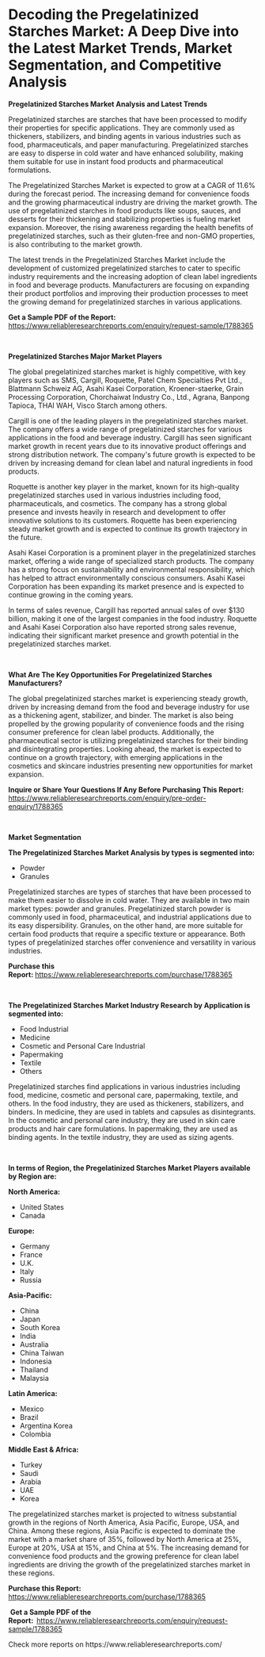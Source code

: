 <p><h1>Decoding the Pregelatinized Starches Market: A Deep Dive into the Latest Market Trends, Market Segmentation, and Competitive Analysis</h1></p><p><strong>Pregelatinized Starches Market Analysis and Latest Trends</strong></p>
<p><p>Pregelatinized starches are starches that have been processed to modify their properties for specific applications. They are commonly used as thickeners, stabilizers, and binding agents in various industries such as food, pharmaceuticals, and paper manufacturing. Pregelatinized starches are easy to disperse in cold water and have enhanced solubility, making them suitable for use in instant food products and pharmaceutical formulations.</p><p>The Pregelatinized Starches Market is expected to grow at a CAGR of 11.6% during the forecast period. The increasing demand for convenience foods and the growing pharmaceutical industry are driving the market growth. The use of pregelatinized starches in food products like soups, sauces, and desserts for their thickening and stabilizing properties is fueling market expansion. Moreover, the rising awareness regarding the health benefits of pregelatinized starches, such as their gluten-free and non-GMO properties, is also contributing to the market growth.</p><p>The latest trends in the Pregelatinized Starches Market include the development of customized pregelatinized starches to cater to specific industry requirements and the increasing adoption of clean label ingredients in food and beverage products. Manufacturers are focusing on expanding their product portfolios and improving their production processes to meet the growing demand for pregelatinized starches in various applications.</p></p>
<p><strong>Get a Sample PDF of the Report:&nbsp;</strong> <a href="https://www.reliableresearchreports.com/enquiry/request-sample/1788365">https://www.reliableresearchreports.com/enquiry/request-sample/1788365</a></p>
<p>&nbsp;</p>
<p><strong>Pregelatinized Starches Major Market Players</strong></p>
<p><p>The global pregelatinized starches market is highly competitive, with key players such as SMS, Cargill, Roquette, Patel Chem Specialties Pvt Ltd., Blattmann Schweiz AG, Asahi Kasei Corporation, Kroener-staerke, Grain Processing Corporation, Chorchaiwat Industry Co., Ltd., Agrana, Banpong Tapioca, THAI WAH, Visco Starch among others.</p><p>Cargill is one of the leading players in the pregelatinized starches market. The company offers a wide range of pregelatinized starches for various applications in the food and beverage industry. Cargill has seen significant market growth in recent years due to its innovative product offerings and strong distribution network. The company's future growth is expected to be driven by increasing demand for clean label and natural ingredients in food products.</p><p>Roquette is another key player in the market, known for its high-quality pregelatinized starches used in various industries including food, pharmaceuticals, and cosmetics. The company has a strong global presence and invests heavily in research and development to offer innovative solutions to its customers. Roquette has been experiencing steady market growth and is expected to continue its growth trajectory in the future.</p><p>Asahi Kasei Corporation is a prominent player in the pregelatinized starches market, offering a wide range of specialized starch products. The company has a strong focus on sustainability and environmental responsibility, which has helped to attract environmentally conscious consumers. Asahi Kasei Corporation has been expanding its market presence and is expected to continue growing in the coming years.</p><p>In terms of sales revenue, Cargill has reported annual sales of over $130 billion, making it one of the largest companies in the food industry. Roquette and Asahi Kasei Corporation also have reported strong sales revenue, indicating their significant market presence and growth potential in the pregelatinized starches market.</p></p>
<p>&nbsp;</p>
<p><strong>What Are The Key Opportunities For Pregelatinized Starches Manufacturers?</strong></p>
<p><p>The global pregelatinized starches market is experiencing steady growth, driven by increasing demand from the food and beverage industry for use as a thickening agent, stabilizer, and binder. The market is also being propelled by the growing popularity of convenience foods and the rising consumer preference for clean label products. Additionally, the pharmaceutical sector is utilizing pregelatinized starches for their binding and disintegrating properties. Looking ahead, the market is expected to continue on a growth trajectory, with emerging applications in the cosmetics and skincare industries presenting new opportunities for market expansion.</p></p>
<p><strong>Inquire or Share Your Questions If Any Before Purchasing This Report:</strong> <a href="https://www.reliableresearchreports.com/enquiry/pre-order-enquiry/1788365">https://www.reliableresearchreports.com/enquiry/pre-order-enquiry/1788365</a></p>
<p>&nbsp;</p>
<p><strong>Market Segmentation</strong></p>
<p><strong>The Pregelatinized Starches Market Analysis by types is segmented into:</strong></p>
<p><ul><li>Powder</li><li>Granules</li></ul></p>
<p><p>Pregelatinized starches are types of starches that have been processed to make them easier to dissolve in cold water. They are available in two main market types: powder and granules. Pregelatinized starch powder is commonly used in food, pharmaceutical, and industrial applications due to its easy dispersibility. Granules, on the other hand, are more suitable for certain food products that require a specific texture or appearance. Both types of pregelatinized starches offer convenience and versatility in various industries.</p></p>
<p><strong>Purchase this Report:&nbsp;</strong><a href="https://www.reliableresearchreports.com/purchase/1788365">https://www.reliableresearchreports.com/purchase/1788365</a></p>
<p>&nbsp;</p>
<p><strong>The Pregelatinized Starches Market Industry Research by Application is segmented into:</strong></p>
<p><ul><li>Food Industrial</li><li>Medicine</li><li>Cosmetic and Personal Care Industrial</li><li>Papermaking</li><li>Textile</li><li>Others</li></ul></p>
<p><p>Pregelatinized starches find applications in various industries including food, medicine, cosmetic and personal care, papermaking, textile, and others. In the food industry, they are used as thickeners, stabilizers, and binders. In medicine, they are used in tablets and capsules as disintegrants. In the cosmetic and personal care industry, they are used in skin care products and hair care formulations. In papermaking, they are used as binding agents. In the textile industry, they are used as sizing agents.</p></p>
<p>&nbsp;</p>
<p><strong>In terms of Region, the Pregelatinized Starches Market Players available by Region are:</strong></p>
<p>
    <p> <strong> North America: </strong>
        <ul>
            <li>United States</li>
            <li>Canada</li>
        </ul>
        </p> 
    <p> <strong> Europe: </strong>
        <ul>
            <li>Germany</li>
            <li>France</li>
            <li>U.K.</li>
            <li>Italy</li>
            <li>Russia</li>
        </ul>
        </p> 
    <p> <strong> Asia-Pacific: </strong>
        <ul>
            <li>China</li>
            <li>Japan</li>
            <li>South Korea</li>
            <li>India</li>
            <li>Australia</li>
            <li>China Taiwan</li>
            <li>Indonesia</li>
            <li>Thailand</li>
            <li>Malaysia</li>
        </ul>
        </p> 
    <p> <strong> Latin America: </strong>
        <ul>
            <li>Mexico</li>
            <li>Brazil</li>
            <li>Argentina Korea</li>
            <li>Colombia</li>
        </ul>
        </p> 
    <p> <strong> Middle East & Africa: </strong>
        <ul>
            <li>Turkey</li>
            <li>Saudi</li>
            <li>Arabia</li>
            <li>UAE</li>
            <li>Korea</li>
        </ul>
    </p>
    </p>
<p><p>The pregelatinized starches market is projected to witness substantial growth in the regions of North America, Asia Pacific, Europe, USA, and China. Among these regions, Asia Pacific is expected to dominate the market with a market share of 35%, followed by North America at 25%, Europe at 20%, USA at 15%, and China at 5%. The increasing demand for convenience food products and the growing preference for clean label ingredients are driving the growth of the pregelatinized starches market in these regions.</p></p>
<p><strong>Purchase this Report: </strong><a href="https://www.reliableresearchreports.com/purchase/1788365">https://www.reliableresearchreports.com/purchase/1788365</a></p>
<p>&nbsp;<strong>Get a Sample PDF of the Report:&nbsp;&nbsp;</strong><a href="https://www.reliableresearchreports.com/enquiry/request-sample/1788365">https://www.reliableresearchreports.com/enquiry/request-sample/1788365</a></p>
<p><strong></strong></p>
<p>Check more reports on https://www.reliableresearchreports.com/</p>